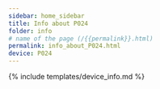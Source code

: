 ```yaml
---
sidebar: home_sidebar
title: Info about P024
folder: info
# name of the page (/{{permalink}}.html)
permalink: info_about_P024.html
device: P024
---
```

{% include templates/device_info.md %}
